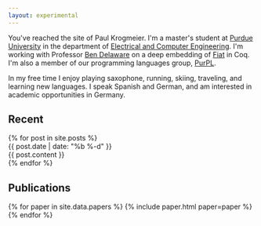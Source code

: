 ```yaml
---
layout: experimental
---
```


You've reached the site of Paul Krogmeier. I'm a master's student at
[Purdue University][purdue] in the department of [Electrical and
Computer Engineering][ece]. I'm working with Professor [Ben
Delaware][ben] on a deep embedding of [Fiat][fiat] in Coq. I'm also a
member of our programming languages group, [PurPL][purpl].

In my free time I enjoy playing saxophone, running, skiing, traveling,
and learning new languages. I speak Spanish and German, and am interested
in academic opportunities in Germany.

[purdue]: http://www.purdue.edu
[ece]: https://engineering.purdue.edu/ECE
[ben]: https://www.cs.purdue.edu/homes/bendy
[fiat]: http://plv.csail.mit.edu/fiat/
[purpl]: http://purduepl.github.io/

## Recent

<section id="news">
{% for post in site.posts %}
<div class="news-item">
<div class="date"> {{ post.date | date: "%b&nbsp;%-d" }} </div>
<div class="content"> {{ post.content }} </div>
</div>
{% endfor %}
</section>

## Publications

<section id="papers">
{% for paper in site.data.papers %}
{% include paper.html paper=paper %}
{% endfor %}
</section>

<!-- ## Thoughts -->

<!-- <section id="thoughts"> -->
<!-- {% for thought in site.thoughts %} -->
<!-- <div class="thought-item"> -->
<!-- <div class="date"> {{ thought.date | date: "%b&nbsp;%-d" }} </div> -->
<!-- <div class="content"> {{ thought.content }} </div> -->
<!-- </div> -->
<!-- {% endfor %} -->
<!-- </section> -->
